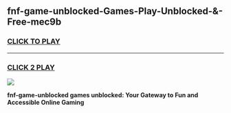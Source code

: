 
## fnf-game-unblocked-Games-Play-Unblocked-&-Free-mec9b
<h3>
<a href="https://premium76.site?title=fnf-game-unblocked&ref=24A">CLICK TO PLAY</a></h3>
<hr>

<h3>
<a href="https://premium76.site?title=fnf-game-unblocked&ref=24A">CLICK 2 PLAY</a>
  
</h3>

<a href="https://premium76.site?title=fnf-game-unblocked&ref=24A"><img src="https://clearcache.store/games.png"></a>


**fnf-game-unblocked games unblocked: Your Gateway to Fun and Accessible Online Gaming**
